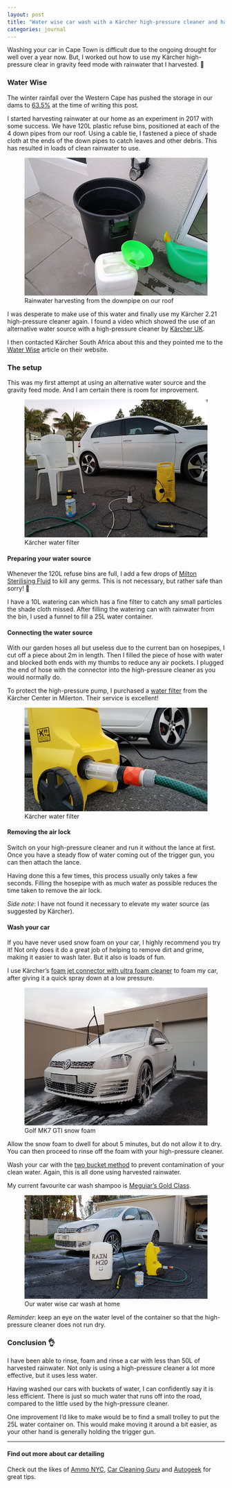 ```yaml
---
layout: post
title: "Water wise car wash with a Kärcher high-pressure cleaner and harvested rainwater"
categories: journal
---
```


Washing your car in Cape Town is difficult due to the ongoing drought for well over a year now. But, I worked out how
to use my Kärcher high-pressure clear in gravity feed mode with rainwater that I harvested. 🎉

### Water Wise

The winter rainfall over the Western Cape has pushed the storage in our dams to [63.5%](http://www.capetown.gov.za/Family%20and%20home/residential-utility-services/residential-water-and-sanitation-services/this-weeks-dam-levels) at the time of writing this post. 

I started harvesting rainwater at our home as an experiment in 2017 with some success. We have 120L plastic refuse
bins, positioned at each of the 4 down pipes from our roof. Using a cable tie, I fastened a piece of shade cloth at the
ends of the down pipes to catch leaves and other debris. This has resulted in loads of clean rainwater to use.

<figure>
    <img src="/assets/images/journal/rainwater-harvesting-downpipe-820x615.jpg" alt="">
    <figcaption>Rainwater harvesting from the downpipe on our roof</figcaption>
</figure>

I was desperate to make use of this water and finally use my Kärcher 2.21 high-pressure cleaner again. I found a video
which showed the use of an alternative water source with a high-pressure cleaner by [Kärcher UK](https://www.youtube.com/watch?v=DOXOOR1GEu8).

I then contacted Kärcher South Africa about this and they pointed me to the [Water Wise](https://www.kaercher.com/za/water-wise.html)
article on their website.

### The setup

This was my first attempt at using an alternative water source and the gravity feed mode. And I am certain there is room
for improvement.

<figure>
    <img src="/assets/images/journal/golf-mk7-gti-karcher-high-pressure-cleaner-820x615.jpg" alt="">
    <figcaption>Kärcher water filter</figcaption>
</figure>

#### Preparing your water source

Whenever the 120L refuse bins are full, I add a few drops of [Milton Sterilising Fluid](https://www.milton-tm.com/en/consumer/products/sterilising-fluid)
to kill any germs. This is not necessary, but rather safe than sorry! 🤞

I have a 10L watering can which has a fine filter to catch any small particles the shade cloth missed. After filling the
watering can with rainwater from the bin, I used a funnel to fill a 25L water container.

#### Connecting the water source

With our garden hoses all but useless due to the current ban on hosepipes, I cut off a piece about 2m in length. Then
I filled the piece of hose with water and blocked both ends with my thumbs to reduce any air pockets. I plugged the end
of hose with the connector into the high-pressure cleaner as you would normally do.

To protect the high-pressure pump, I purchased a [water filter](https://www.kaercher.com/za/accessory/water-filter-26427940.html)
from the Kärcher Center in Milerton. Their service is excellent!

<figure>
    <img src="/assets/images/journal/karcher-high-pressure-cleaner-filter-820x461.jpg" alt="">
    <figcaption>Kärcher water filter</figcaption>
</figure>

#### Removing the air lock

Switch on your high-pressure cleaner and run it without the lance at first. Once you have a steady flow of water coming
out of the trigger gun, you can then attach the lance.

Having done this a few times, this process usually only takes a few seconds. Filling the hosepipe with as much water as
possible reduces the time taken to remove the air lock.

*Side note*: I have not found it necessary to elevate my water source (as suggested by Kärcher).

#### Wash your car

If you have never used snow foam on your car, I highly recommend you try it! Not only does it do a great job of helping
to remove dirt and grime, making it easier to wash later. But it also is loads of fun.

I use Kärcher’s [foam jet connector with ultra foam cleaner](https://www.kaercher.com/za/accessory/fj-10-c-foam-jet-connect-n-clean-with-ultra-foam-cleaner-3-in-1-26431430.html)
to foam my car, after giving it a quick spray down at a low pressure.

<figure>
    <img src="/assets/images/journal/golf-mk7-gti-snow-foam-820x615.jpg" alt="">
    <figcaption>Golf MK7 GTI snow foam</figcaption>
</figure>

Allow the snow foam to dwell for about 5 minutes, but do not allow it to dry. You can then proceed to rinse off the foam
with your high-pressure cleaner.

Wash your car with the [two bucket method](https://www.autogeek.net/car-wash-bucket.html) to prevent contamination of
your clean water. Again, this is all done using harvested rainwater.

My current favourite car wash shampoo is [Meguiar’s Gold Class](https://www.meguiars.co.za/product/gold-class-car-wash-shampoo-conditioner).

<figure>
    <img src="/assets/images/journal/golf-mk6-karcher-high-pressure-cleaner-rainwater-820x461.jpg" alt="">
    <figcaption>Our water wise car wash at home</figcaption>
</figure>

*Reminder*: keep an eye on the water level of the container so that the high-pressure cleaner does not run dry.

### Conclusion 👌

I have been able to rinse, foam and rinse a car with less than 50L of harvested rainwater. Not only is using a
high-pressure cleaner a lot more effective, but it uses less water.

Having washed our cars with buckets of water, I can confidently say it is less efficient. There is just so much water
that runs off into the road, compared to the little used by the high-pressure cleaner.

One improvement I’d like to make would be to find a small trolley to put the 25L water container on. This would make
moving it around a bit easier, as your other hand is generally holding the trigger gun.

---

#### Find out more about car detailing

Check out the likes of [Ammo NYC](https://www.ammonyc.com), [Car Cleaning Guru](http://www.carcleaningguru.com) and
[Autogeek](https://www.autogeek.net/detailingtips.html) for great tips.
